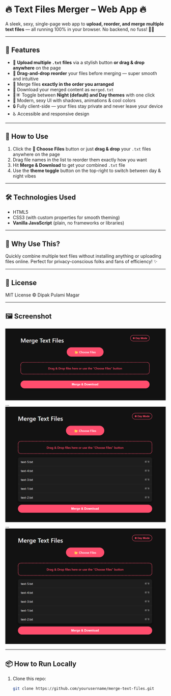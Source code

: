 # 🔥 Text Files Merger – Web App 🔥

A sleek, sexy, single-page web app to **upload, reorder, and merge multiple text files** — all running 100% in your browser. No backend, no fuss! 🚀✨

---

## 🚀 Features

- 📂 **Upload multiple `.txt` files** via a stylish button **or drag & drop anywhere** on the page  
- 🔄 **Drag-and-drop reorder** your files before merging — super smooth and intuitive  
- 📄 Merge files **exactly in the order you arranged**  
- 💾 Download your merged content as `merged.txt`  
- 🌙☀️ Toggle between **Night (default) and Day themes** with one click  
- 💅 Modern, sexy UI with shadows, animations & cool colors  
- 🔒 Fully client-side — your files stay private and never leave your device  
- ♿ Accessible and responsive design  

---

## 🎯 How to Use

1. Click the **📂 Choose Files** button or just **drag & drop** your `.txt` files anywhere on the page  
2. Drag file names in the list to reorder them exactly how you want  
3. Hit **Merge & Download** to get your combined `.txt` file  
4. Use the **theme toggle** button on the top-right to switch between day & night vibes  

---

## 🛠️ Technologies Used

- HTML5  
- CSS3 (with custom properties for smooth theming)  
- **Vanilla JavaScript** (plain, no frameworks or libraries)  

---

## 🤔 Why Use This?

Quickly combine multiple text files without installing anything or uploading files online. Perfect for privacy-conscious folks and fans of efficiency! ✨

---

## 📄 License

MIT License © Dipak Pulami Magar

---

## 🖼️ Screenshot

![](images/screenshot-1.png)  
...
![](images/screenshot-2.png)  
...
![](images/screenshot-2.png)  


---

## 📦 How to Run Locally

1. Clone this repo:

   ```bash
   git clone https://github.com/yourusername/merge-text-files.git



